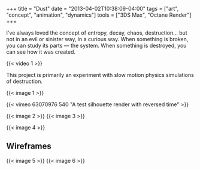 +++
title = "Dust"
date = "2013-04-02T10:38:09-04:00"
tags = ["art", "concept", "animation", "dynamics"]
tools = ["3DS Max", "Octane Render"]
+++

I've always loved the concept of entropy, decay, chaos, destruction... but not in an evil or sinister way, in a curious way. When something is broken, you can study its parts — the system. When something is destroyed, you can see how it was created.<!--more-->

{{< video 1 >}}

This project is primarily an experiment with slow motion physics simulations of destruction.

{{< image 1 >}}

{{< vimeo 63070976 540 "A test silhouette render with reversed time" >}}

{{< image 2 >}}
{{< image 3 >}}

{{< image 4 >}}

## Wireframes
{{< image 5 >}}
{{< image 6 >}}
